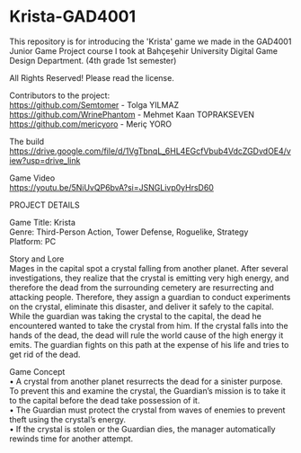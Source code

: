 # Krista-GAD4001
This repository is for introducing the 'Krista' game we made in the GAD4001 Junior Game Project course I took at Bahçeşehir University Digital Game Design Department. (4th grade 1st semester)

All Rights Reserved! Please read the license.

Contributors to the project:    
https://github.com/Semtomer - Tolga YILMAZ    
https://github.com/WrinePhantom - Mehmet Kaan TOPRAKSEVEN    
https://github.com/mericyoro - Meriç YORO    

The build     
https://drive.google.com/file/d/1VgTbnqL_6HL4EGcfVbub4VdcZGDvdOE4/view?usp=drive_link

Game Video      
https://youtu.be/5NiUvQP6bvA?si=JSNGLivp0yHrsD60

PROJECT DETAILS

Game Title: Krista  
Genre: Third-Person Action, Tower Defense, Roguelike, Strategy  
Platform: PC

Story and Lore  
Mages in the capital spot a crystal falling from another planet. After several investigations, they realize that the crystal is emitting very high energy, and therefore the dead from the surrounding cemetery are resurrecting and attacking people. Therefore, they assign a guardian to conduct experiments on the crystal, eliminate this disaster, and deliver it safely to the capital. While the guardian was taking the crystal to the capital, the dead he encountered wanted to take the crystal from him. If the crystal falls into the hands of the dead, the dead will rule the world cause of the high energy it emits. The guardian fights on this path at the expense of his life and tries to get rid of the dead.

Game Concept  
•	A crystal from another planet resurrects the dead for a sinister purpose. To prevent this and examine the crystal, the Guardian’s mission is to take it to the capital before the dead take possession of it.  
•	The Guardian must protect the crystal from waves of enemies to prevent theft using the crystal’s energy.  
•	If the crystal is stolen or the Guardian dies, the manager automatically rewinds time for another attempt.

